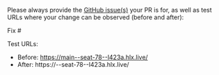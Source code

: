 Please always provide the [GitHub issue(s)](../issues) your PR is for, as well as test URLs where your change can be observed (before and after):

Fix #<gh-issue-id>

Test URLs:
- Before: https://main--seat-78--l423a.hlx.live/
- After: https://<branch>--seat-78--l423a.hlx.live/
